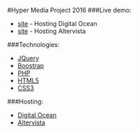 #Hyper Media Project 2016
###Live demo:
- [site](http://hyp-telecom.ml/pages/home.html) - Hosting Digital Ocean
- [site](http://hyptelecom16.altervista.org/pages/home.html) - Hosting Altervista

###Technologies:
+ [JQuery](https://jquery.com/)
+ [Boostrap](http://getbootstrap.com/)
+ [PHP](http://php.net/)
+ [HTML5](http://www.w3schools.com/html/html5_intro.asp)
+ [CSS3](http://www.w3schools.com/css/css3_intro.asp)

###Hosting:
+ [Digital Ocean](https://www.digitalocean.com/)
+ [Altervista](http://it.altervista.org/)